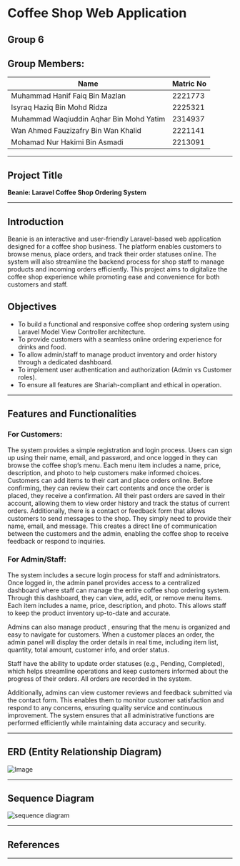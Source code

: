 # Coffee Shop Web Application

## Group 6
## Group Members:

| Name                                        | Matric No      |
|---------------------------------------------|----------------|
| Muhammad Hanif Faiq Bin Mazlan              | 2221773        |
| Isyraq Haziq Bin Mohd Ridza                 | 2225321        |
| Muhammad Waqiuddin Aqhar Bin Mohd Yatim     | 2314937        |
| Wan Ahmed Fauzizafry Bin Wan Khalid         | 2221141        |
| Mohamad Nur Hakimi Bin Asmadi               | 2213091        |

---

## Project Title

**Beanie: Laravel Coffee Shop Ordering System**

---

## Introduction

Beanie is an interactive and user-friendly Laravel-based web application designed for a coffee shop business. The platform enables customers to browse menus, place orders, and track their order statuses online. The system will also streamline the backend process for shop staff to manage products  and incoming orders efficiently. This project aims to digitalize the coffee shop experience while promoting ease and convenience for both customers and staff.

## Objectives

- To build a functional and responsive coffee shop ordering system using Laravel Model View Controller architecture.
- To provide customers with a seamless online ordering experience for drinks and food.
- To allow admin/staff to manage product inventory and order history through a dedicated dashboard.
- To implement user authentication and authorization (Admin vs Customer roles).
- To ensure all features are Shariah-compliant and ethical in operation.

---

## Features and Functionalities

### For Customers:

  The system provides a simple registration and login process. Users can sign up using their name, email, and password, and once logged in they can browse the coffee shop’s menu. Each menu item includes a name, price, description, and photo to help customers make informed choices. Customers can add items to their cart and place orders online. Before confirming, they can review their cart contents and once the order is placed, they receive a confirmation. All their past orders are saved in their account, allowing them to view order history and track the status of current orders. Additionally, there is a contact or feedback form that allows customers to send messages to the shop. They simply need to provide their name, email, and message. This creates a direct line of communication between the customers and the admin, enabling the coffee shop to receive feedback or respond to inquiries.

### For Admin/Staff:

  The system includes a secure login process for staff and administrators. Once logged in, the admin panel provides access to a centralized dashboard where staff can manage the entire coffee shop ordering system. Through this dashboard, they can view, add, edit, or remove menu items. Each item includes a name, price, description, and photo. This allows staff to keep the product inventory up-to-date and accurate.

Admins can also manage product , ensuring that the menu is organized and easy to navigate for customers. When a customer places an order, the admin panel will display the order details in real time, including item list, quantity, total amount, customer info, and order status.

Staff have the ability to update order statuses (e.g., Pending, Completed), which helps streamline operations and keep customers informed about the progress of their orders. All orders are recorded in the system.

Additionally, admins can view customer reviews and feedback submitted via the contact form. This enables them to monitor customer satisfaction and respond to any concerns, ensuring quality service and continuous improvement. The system ensures that all administrative functions are performed efficiently while maintaining data accuracy and security.

---

## ERD (Entity Relationship Diagram)
![Image](https://github.com/user-attachments/assets/1ab7a943-3de9-4a87-aa69-c82c6c04d9c7)

---

## Sequence Diagram
![sequence diagram](https://github.com/user-attachments/assets/dffddb51-2692-4001-93c2-b3132f7ebc20)

---

## References


---
